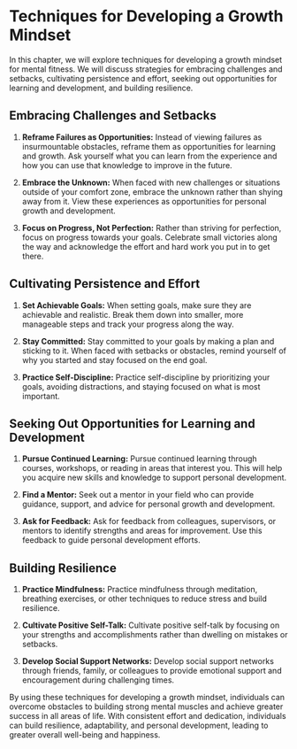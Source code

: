 Techniques for Developing a Growth Mindset
=====================================================================================================

In this chapter, we will explore techniques for developing a growth mindset for mental fitness. We will discuss strategies for embracing challenges and setbacks, cultivating persistence and effort, seeking out opportunities for learning and development, and building resilience.

Embracing Challenges and Setbacks
---------------------------------

1. **Reframe Failures as Opportunities:** Instead of viewing failures as insurmountable obstacles, reframe them as opportunities for learning and growth. Ask yourself what you can learn from the experience and how you can use that knowledge to improve in the future.

2. **Embrace the Unknown:** When faced with new challenges or situations outside of your comfort zone, embrace the unknown rather than shying away from it. View these experiences as opportunities for personal growth and development.

3. **Focus on Progress, Not Perfection:** Rather than striving for perfection, focus on progress towards your goals. Celebrate small victories along the way and acknowledge the effort and hard work you put in to get there.

Cultivating Persistence and Effort
----------------------------------

1. **Set Achievable Goals:** When setting goals, make sure they are achievable and realistic. Break them down into smaller, more manageable steps and track your progress along the way.

2. **Stay Committed:** Stay committed to your goals by making a plan and sticking to it. When faced with setbacks or obstacles, remind yourself of why you started and stay focused on the end goal.

3. **Practice Self-Discipline:** Practice self-discipline by prioritizing your goals, avoiding distractions, and staying focused on what is most important.

Seeking Out Opportunities for Learning and Development
------------------------------------------------------

1. **Pursue Continued Learning:** Pursue continued learning through courses, workshops, or reading in areas that interest you. This will help you acquire new skills and knowledge to support personal development.

2. **Find a Mentor:** Seek out a mentor in your field who can provide guidance, support, and advice for personal growth and development.

3. **Ask for Feedback:** Ask for feedback from colleagues, supervisors, or mentors to identify strengths and areas for improvement. Use this feedback to guide personal development efforts.

Building Resilience
-------------------

1. **Practice Mindfulness:** Practice mindfulness through meditation, breathing exercises, or other techniques to reduce stress and build resilience.

2. **Cultivate Positive Self-Talk:** Cultivate positive self-talk by focusing on your strengths and accomplishments rather than dwelling on mistakes or setbacks.

3. **Develop Social Support Networks:** Develop social support networks through friends, family, or colleagues to provide emotional support and encouragement during challenging times.

By using these techniques for developing a growth mindset, individuals can overcome obstacles to building strong mental muscles and achieve greater success in all areas of life. With consistent effort and dedication, individuals can build resilience, adaptability, and personal development, leading to greater overall well-being and happiness.
